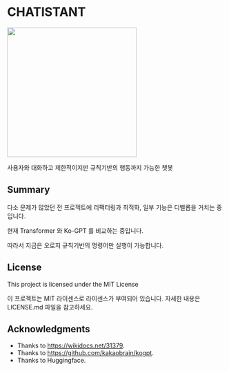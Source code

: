 # CHATISTANT

<img src="https://simpleicons.org/icons/googlechat.svg" width="300" height="300">

사용자와 대화하고 제한적이지만 규칙기반의 행동까지 가능한 챗봇


##  Summary

다소 문제가 많았던 전 프로젝트에 리팩터링과 최적화, 일부 기능은 디벨롭을 거치는 중입니다.

현재 Transformer 와 Ko-GPT 를 비교하는 중입니다. 

따라서 지금은 오로지 규칙기반의 명령어만 실행이 가능합니다.

## License

This project is licensed under the MIT License

이 프로젝트는 MIT 라이센스로 라이센스가 부여되어 있습니다. 자세한 내용은 LICENSE.md 파일을 참고하세요.

## Acknowledgments

* Thanks to https://wikidocs.net/31379.
* Thanks to https://github.com/kakaobrain/kogpt.
* Thanks to Huggingface.

